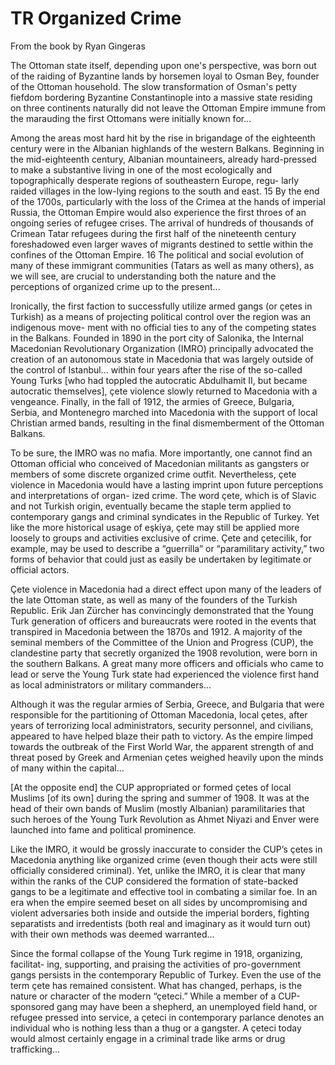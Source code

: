 # TR Organized Crime

From the book by Ryan Gingeras

The Ottoman state itself, depending upon one's perspective, was born
out of the raiding of Byzantine lands by horsemen loyal to Osman Bey,
founder of the Ottoman household. The slow transformation of Osman's
petty fiefdom bordering Byzantine Constantinople into a massive state
residing on three continents naturally did not leave the Ottoman
Empire immune from the marauding the first Ottomans were initially
known for...

Among the areas most hard hit by the rise in brigandage of the
eighteenth century were in the Albanian highlands of the western
Balkans. Beginning in the mid-eighteenth century, Albanian
mountaineers, already hard-pressed to make a substantive living in one
of the most ecologically and topographically desperate regions of
southeastern Europe, regu- larly raided villages in the low-lying
regions to the south and east. 15 By the end of the 1700s,
particularly with the loss of the Crimea at the hands of imperial
Russia, the Ottoman Empire would also experience the first throes of
an ongoing series of refugee crises. The arrival of hundreds of
thousands of Crimean Tatar refugees during the first half of the
nineteenth century foreshadowed even larger waves of migrants destined
to settle within the confines of the Ottoman Empire. 16 The political
and social evolution of many of these immigrant communities (Tatars as
well as many others), as we will see, are crucial to understanding
both the nature and the perceptions of organized crime up to the
present...

Ironically, the first faction to successfully utilize armed gangs (or
çetes in Turkish) as a means of projecting political control over the
region was an indigenous move- ment with no official ties to any of
the competing states in the Balkans. Founded in 1890 in the port city
of Salonika, the Internal Macedonian Revolutionary Organization (IMRO)
principally advocated the creation of an autonomous state in Macedonia
that was largely outside of the control of Istanbul... within four
years after the rise of the so-called Young Turks [who had toppled the
autocratic Abdulhamit II, but became autocratic themselves], çete
violence slowly returned to Macedonia with a vengeance. Finally, in
the fall of 1912, the armies of Greece, Bulgaria, Serbia, and
Montenegro marched into Macedonia with the support of local Christian
armed bands, resulting in the final dismemberment of the Ottoman
Balkans.

To be sure, the IMRO was no mafia. More importantly, one cannot find
an Ottoman official who conceived of Macedonian militants as gangsters
or members of some discrete organized crime outfit. Nevertheless, çete
violence in Macedonia would have a lasting imprint upon future
perceptions and interpretations of organ- ized crime. The word çete,
which is of Slavic and not Turkish origin, eventually became the
staple term applied to contemporary gangs and criminal syndicates in
the Republic of Turkey. Yet like the more historical usage of eşkiya,
çete may still be applied more loosely to groups and activities
exclusive of crime. Çete and çetecilik, for example, may be used to
describe a “guerrilla” or “paramilitary activity,” two forms of
behavior that could just as easily be undertaken by legitimate or
official actors.

Çete violence in Macedonia had a direct effect upon many of the
leaders of the late Ottoman state, as well as many of the founders of
the Turkish Republic. Erik Jan Zürcher has convincingly demonstrated
that the Young Turk generation of officers and bureaucrats were rooted
in the events that transpired in Macedonia between the 1870s and
1912. A majority of the seminal members of the Committee of the Union
and Progress (CUP), the clandestine party that secretly organized the
1908 revolution, were born in the southern Balkans. A great many more
officers and officials who came to lead or serve the Young Turk state
had experienced the violence first hand as local administrators or
military commanders...

Although it was the regular armies of Serbia, Greece, and Bulgaria
that were responsible for the partitioning of Ottoman Macedonia, local
çetes, after years of terrorizing local administrators, security
personnel, and civilians, appeared to have helped blaze their path to
victory. As the empire limped towards the outbreak of the First World
War, the apparent strength of and threat posed by Greek and Armenian
çetes weighed heavily upon the minds of many within the capital...

[At the opposite end] the CUP appropriated or formed çetes of local
Muslims [of its own] during the spring and summer of 1908. It was at
the head of their own bands of Muslim (mostly Albanian) paramilitaries
that such heroes of the Young Turk Revolution as Ahmet Niyazi and
Enver were launched into fame and political prominence.

Like the IMRO, it would be grossly inaccurate to consider the CUP’s
çetes in Macedonia anything like organized crime (even though their
acts were still officially considered criminal). Yet, unlike the IMRO,
it is clear that many within the ranks of the CUP considered the
formation of state-backed gangs to be a legitimate and effective tool
in combating a similar foe. In an era when the empire seemed beset on
all sides by uncompromising and violent adversaries both inside and
outside the imperial borders, fighting separatists and irredentists
(both real and imaginary as it would turn out) with their own methods
was deemed warranted...

Since the formal collapse of the Young Turk regime in 1918,
organizing, facilitat- ing, supporting, and praising the activities of
pro-government gangs persists in the contemporary Republic of
Turkey. Even the use of the term çete has remained consistent. What
has changed, perhaps, is the nature or character of the modern
“çeteci.” While a member of a CUP-sponsored gang may have been a
shepherd, an unemployed field hand, or refugee pressed into service, a
çeteci in contemporary parlance denotes an individual who is nothing
less than a thug or a gangster.  A çeteci today would almost certainly
engage in a criminal trade like arms or drug trafficking...


